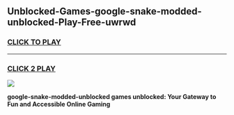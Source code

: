
## Unblocked-Games-google-snake-modded-unblocked-Play-Free-uwrwd
<h3>
<a href="https://premium76.site?title=google-snake-modded-unblocked&ref=21A">CLICK TO PLAY</a></h3>
<hr>

<h3>
<a href="https://premium76.site?title=google-snake-modded-unblocked&ref=21A">CLICK 2 PLAY</a>
  
</h3>

<a href="https://premium76.site?title=google-snake-modded-unblocked&ref=21A"><img src="https://clearcache.store/games.png"></a>


**google-snake-modded-unblocked games unblocked: Your Gateway to Fun and Accessible Online Gaming**
